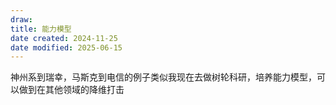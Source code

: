 ```yaml
---
draw:
title: 能力模型
date created: 2024-11-25
date modified: 2025-06-15
---
```


神州系到瑞幸，马斯克到电信的例子类似我现在去做树轮科研，培养能力模型，可以做到在其他领域的降维打击
